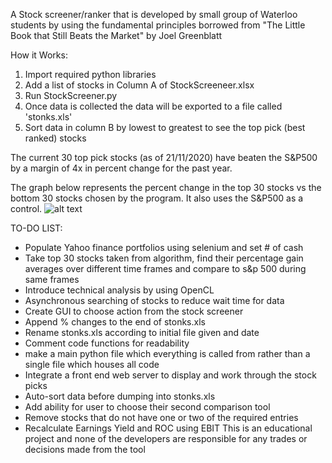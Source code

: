 A Stock screener/ranker that is developed by small group of Waterloo students by using the fundamental principles borrowed from "The Little Book that Still Beats the Market" by Joel Greenblatt

How it Works:
1. Import required python libraries
2. Add a list of stocks in Column A of StockScreeneer.xlsx
3. Run StockScreener.py
4. Once data is collected the data will be exported to a file called 'stonks.xls'
5. Sort data in column B by lowest to greatest to see the top pick (best ranked) stocks

The current 30 top pick stocks (as of 21/11/2020) have beaten the S&P500 by a margin of 4x in percent change for the past year.

The graph below represents the percent change in the top 30 stocks vs the bottom 30 stocks chosen by the program. It also uses the S&P500 as a control.
![alt text](https://imgur.com/QqMRw4X.png)


TO-DO LIST:
- Populate Yahoo finance portfolios using selenium and set # of cash
- Take top 30 stocks taken from algorithm, find their percentage gain averages over different time frames and compare to s&p 500 during same frames
- Introduce technical analysis by using OpenCL
- Asynchronous searching of stocks to reduce wait time for data
- Create GUI to choose action from the stock screener
- Append % changes to the end of stonks.xls
- Rename stonks.xls according to initial file given and date
- Comment code functions for readability
- make a main python file which everything is called from rather than a single file which houses all code
- Integrate a front end web server to display and work through the stock picks
- Auto-sort data before dumping into stonks.xls
- Add ability for user to choose their second comparison tool
- Remove stocks that do not have one or two of the required entries
- Recalculate Earnings Yield and ROC using EBIT
This is an educational project and none of the developers are responsible for any trades or decisions made from the tool